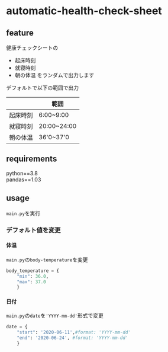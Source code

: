# automatic-health-check-sheet

## feature

健康チェックシートの
- 起床時刻 
- 就寝時刻
- 朝の体温
をランダムで出力します

デフォルトで以下の範囲で出力

||範囲|
|----|----|
|起床時刻|6:00~9:00|
|就寝時刻|20:00~24:00|
|朝の体温|36'0~37'0|
## requirements
python==3.8  
pandas==1.03

## usage
`main.py`を実行
### デフォルト値を変更
#### 体温
`main.py`の`body-temperature`を変更
```python
body_temperature = {
    "min": 36.0,
    "max": 37.0
    }
```
#### 日付
`main.py`の`date`を`'YYYY-mm-dd'`形式で変更
```python
date = {
    "start": '2020-06-11',#format: 'YYYY-mm-dd'
    "end": '2020-06-24', #format: 'YYYY-mm-dd'
    }
```
